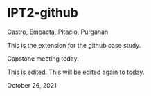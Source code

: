 # IPT2-github
Castro, Empacta, Pitacio, Purganan

This is the extension for the github case study.

Capstone meeting today.

This is edited. This will be edited again to today.

October 26, 2021
